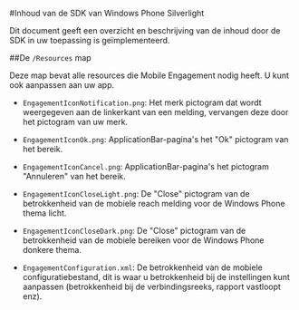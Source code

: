 <properties 
    pageTitle="Inhoud van de SDK van Windows Phone Silverlight" 
    description="Meer informatie over de inhoud van de SDK van Windows Phone Silverlight voor Azure Mobile Engagement"                     
    services="mobile-engagement" 
    documentationCenter="mobile" 
    authors="piyushjo" 
    manager="dwrede"
    editor="" />

<tags 
    ms.service="mobile-engagement" 
    ms.workload="mobile" 
    ms.tgt_pltfrm="mobile-windows-phone"
    ms.devlang="na"
    ms.topic="article"
    ms.date="08/19/2016" 
    ms.author="piyushjo" />
    
#<a name="windows-phone-silverlight-sdk-content"></a>Inhoud van de SDK van Windows Phone Silverlight

Dit document geeft een overzicht en beschrijving van de inhoud door de SDK in uw toepassing is geïmplementeerd.

##<a name="the-resources-folder"></a>De `/Resources` map 

Deze map bevat alle resources die Mobile Engagement nodig heeft. U kunt ook aanpassen aan uw app.

- `EngagementIconNotification.png`: Het merk pictogram dat wordt weergegeven aan de linkerkant van een melding, vervangen deze door het pictogram van uw merk.

- `EngagementIconOk.png`: ApplicationBar-pagina's het "Ok" pictogram van het bereik.
 
- `EngagementIconCancel.png`: ApplicationBar-pagina's het pictogram "Annuleren" van het bereik.
 
- `EngagementIconCloseLight.png`: De "Close" pictogram van de betrokkenheid van de mobiele reach melding voor de Windows Phone thema licht.
 
- `EngagementIconCloseDark.png`: De "Close" pictogram van de betrokkenheid van de mobiele bereiken voor de Windows Phone donkere thema.

- `EngagementConfiguration.xml`: De betrokkenheid van de mobiele configuratiebestand, dit is waar u betrokkenheid bij de instellingen kunt aanpassen (betrokkenheid bij de verbindingsreeks, rapport vastloopt enz).
 
